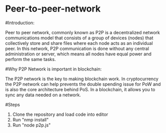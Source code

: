 # Peer-to-peer-network

#Introduction:

Peer to peer network, commonly known as P2P is a decentralized network communications
model that consists of a group of devices (nodes) that collectively store and share files
where each node acts as an individual peer. In this network, 
P2P communication is done without any central administration or server,
which means all nodes have equal power and perform the same tasks.

#Why P2P Network is important in blockchain:

The P2P network is the key to making
blockchain work. In cryptocurrency the P2P network can help prevents the
double spending issue for PoW and is also the core architecture behind
PoS. In a blockchain, it allows you to sync any data needed on a network.

#Steps
1. Clone the repository and load code into editor
2. Run "nmp install"
3. Run "node p2p.js"
